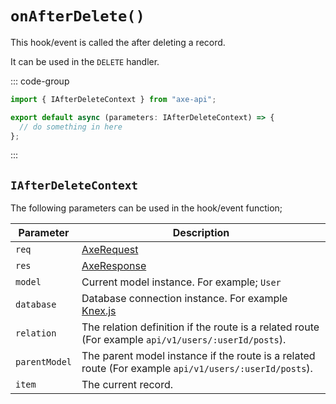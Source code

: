 # `onAfterDelete()`

This hook/event is called the after deleting a record.

It can be used in the `DELETE` handler.

::: code-group

```ts [app/v1/Hooks/User/onAfterDelete.ts]
import { IAfterDeleteContext } from "axe-api";

export default async (parameters: IAfterDeleteContext) => {
  // do something in here
};
```

:::

## `IAfterDeleteContext`

The following parameters can be used in the hook/event function;

| Parameter     | Description                                                                                                                             |
| ------------- | --------------------------------------------------------------------------------------------------------------------------------------- |
| `req`         | [AxeRequest](/reference/axe-request)                                                                                                    |
| `res`         | [AxeResponse](/reference/axe-response)                                                                                                  |
| `model`       | Current model instance. For example; `User`                                                                                             |
| `database`    | Database connection instance. For example <a href="http://knexjs.org/#Installation-client" target="_blank" rel="noreferrer">Knex.js</a> |
| `relation`    | The relation definition if the route is a related route (For example `api/v1/users/:userId/posts`).                                     |
| `parentModel` | The parent model instance if the route is a related route (For example `api/v1/users/:userId/posts`).                                   |
| `item`        | The current record.                                                                                                                     |
